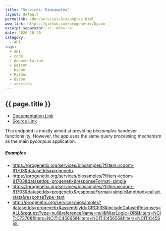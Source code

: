 ```yaml
---
title: "Services: Biosamples"
layout: default
permalink: /doc/services/biosamples.html
www_link: https://github.com/progenetix/bycon
excerpt_separator: <!--more-->
date: 2020-10-20
category:
  - API
tags:
  - API
  - code
  - documentation
  - Beacon
  - bycon
  - Python
  - Bycon
  - services
---
```


## {{ page.title }}

* [Documentation Link](https://github.com/progenetix/bycon/blob/master/services/doc/biosamples.md)
* [Source Link](https://github.com/progenetix/bycon/blob/master/services/biosamples.py)

This endpoint is mostly aimed at providing _biosamples_ handover functionality.
However, the app uses the same query processing mechanism as the main _byconplus_
application.

<!--more-->

##### Examples

* <https://progenetix.org/services/biosamples/?filters=icdom-81703&datasetIds=progenetix>
* <https://progenetix.org/services/biosamples/?filters=icdom-81703&datasetIds=progenetix&responseFormat=simple>
* <https://progenetix.org/services/biosamples/?filters=icdom-81703&datasetIds=progenetix&responseFormat=simple&method=callsetstats&responseType=text>
* <http://progenetix.org/services/biosamples?datasetIds=progenetix&assemblyId=GRCh38&includeDatasetResonses=ALL&requestType=null&referenceName=null&filterLogic=OR&filters=NCIT:C7376&filters=NCIT:C45665&filters=NCIT:C45655&filters=NCIT:C45655>

